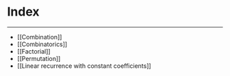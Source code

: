 # Index
---
- [[Combination]]
- [[Combinatorics]]
- [[Factorial]]
- [[Permutation]]
- [[Linear recurrence with constant coefficients]]